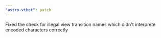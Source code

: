 ```yaml
---
"astro-vtbot": patch
---
```


Fixed the check for illegal view transition names which didn't interprete encoded characters correctly
